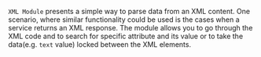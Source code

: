 `XML Module` presents a simple way to parse data from an XML content. One scenario, where similar functionality could be used is the cases when a service returns an XML response. The module allows you to go through the XML code and to search for specific attribute and its value or to take the data(e.g. `text` value) locked between the XML elements.

<snippet id='require-xml-module'/>
